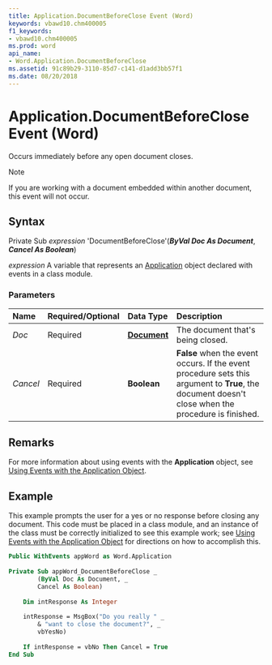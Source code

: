 ```yaml
---
title: Application.DocumentBeforeClose Event (Word)
keywords: vbawd10.chm400005
f1_keywords:
- vbawd10.chm400005
ms.prod: word
api_name:
- Word.Application.DocumentBeforeClose
ms.assetid: 91c89b29-3110-85d7-c141-d1add3bb57f1
ms.date: 08/20/2018
---
```



# Application.DocumentBeforeClose Event (Word)

Occurs immediately before any open document closes.

> [!NOTE] 
> If you are working with a document embedded within another document, this event will not occur.

## Syntax

Private Sub  _expression_ 'DocumentBeforeClose'(**_ByVal Doc As Document_**, **_Cancel As Boolean_**)

_expression_ A variable that represents an [Application](Word.Application.md) object declared with events in a class module.


### Parameters


|**Name**|**Required/Optional**|**Data Type**|**Description**|
|:-----|:-----|:-----|:-----|
| _Doc_|Required| **[Document](Word.Document.md)**|The document that's being closed.|
| _Cancel_|Required| **Boolean**| **False** when the event occurs. If the event procedure sets this argument to **True**, the document doesn't close when the procedure is finished.|

## Remarks

For more information about using events with the **Application** object, see [Using Events with the Application Object](../word/Concepts/Objects-Properties-Methods/using-events-with-the-application-object-word.md).


## Example

This example prompts the user for a yes or no response before closing any document. This code must be placed in a class module, and an instance of the class must be correctly initialized to see this example work; see [Using Events with the Application Object](../word/Concepts/Objects-Properties-Methods/using-events-with-the-application-object-word.md) for directions on how to accomplish this.


```vb
Public WithEvents appWord as Word.Application 
 
Private Sub appWord_DocumentBeforeClose _ 
        (ByVal Doc As Document, _ 
        Cancel As Boolean) 
 
    Dim intResponse As Integer 
 
    intResponse = MsgBox("Do you really " _ 
        & "want to close the document?", _ 
        vbYesNo) 
 
    If intResponse = vbNo Then Cancel = True 
End Sub
```


